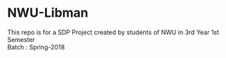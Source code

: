 # NWU-Libman</br>
This repo is for a SDP Project created by students of NWU in 3rd Year 1st Semester</br>
Batch : Spring-2018</br>
